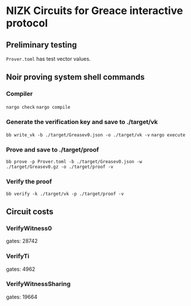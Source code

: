 # NIZK Circuits for Greace interactive protocol

## Preliminary testing
`Prover.toml` has test vector values.

## Noir proving system shell commands

### Compiler
`nargo check`
`nargo compile`

### Generate the verification key and save to ./target/vk
`bb write_vk -b ./target/Greasev0.json -o ./target/vk -v`
`nargo execute`

### Prove and save to ./target/proof
`bb prove -p Prover.toml -b ./target/Greasev0.json -w ./target/Greasev0.gz -o ./target/proof -v`

### Verify the proof
`bb verify -k ./target/vk -p ./target/proof -v`

## Circuit costs

### VerifyWitness0
gates: 28742

### VerifyTi
gates: 4962

### VerifyWitnessSharing
gates: 19664

